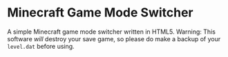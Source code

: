 Minecraft Game Mode Switcher
============================

A simple Minecraft game mode switcher written in HTML5.
Warning: This software *will* destroy your save game,
so please do make a backup of your `level.dat` before
using.
